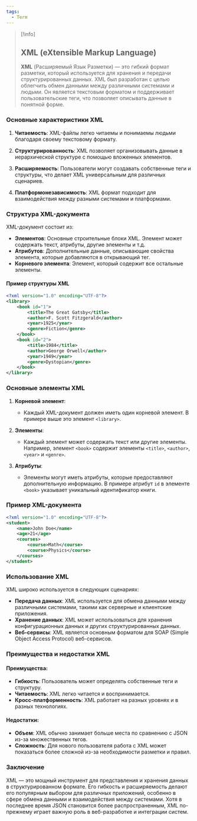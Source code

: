 ```yaml
---
tags:
  - Term
---
```


> [!info]
> ## XML (eXtensible Markup Language)
> 
> **XML** (Расширяемый Язык Разметки) — это гибкий формат разметки, который используется для хранения и передачи структурированных данных. XML был разработан с целью облегчить обмен данными между различными системами и людьми. Он является текстовым форматом и поддерживает пользовательские теги, что позволяет описывать данные в понятной форме.

### Основные характеристики XML

1. **Читаемость**: XML-файлы легко читаемы и понимаемы людьми благодаря своему текстовому формату.

2. **Структурированность**: XML позволяет организовывать данные в иерархической структуре с помощью вложенных элементов.

3. **Расширяемость**: Пользователи могут создавать собственные теги и структуры, что делает XML универсальным для различных сценариев.

4. **Платформонезависимость**: XML формат подходит для взаимодействия между разными системами и платформами.

### Структура XML-документа

XML-документ состоит из:
- **Элементов**: Основные строительные блоки XML. Элемент может содержать текст, атрибуты, другие элементы и т.д.
- **Атрибутов**: Дополнительные данные, описывающие свойства элемента, которые добавляются в открывающий тег.
- **Корневого элемента**: Элемент, который содержит все остальные элементы.

#### Пример структуры XML

```xml
<?xml version="1.0" encoding="UTF-8"?>
<library>
    <book id="1">
        <title>The Great Gatsby</title>
        <author>F. Scott Fitzgerald</author>
        <year>1925</year>
        <genre>Fiction</genre>
    </book>
    <book id="2">
        <title>1984</title>
        <author>George Orwell</author>
        <year>1949</year>
        <genre>Dystopian</genre>
    </book>
</library>
```

### Основные элементы XML

1. **Корневой элемент**:
   - Каждый XML-документ должен иметь один корневой элемент. В примере выше это элемент `<library>`.

2. **Элементы**:
   - Каждый элемент может содержать текст или другие элементы. Например, элемент `<book>` содержит элементы `<title>`, `<author>`, `<year>` и `<genre>`.

3. **Атрибуты**:
   - Элементы могут иметь атрибуты, которые предоставляют дополнительную информацию. В примере атрибут `id` в элементе `<book>` указывает уникальный идентификатор книги.

### Пример XML-документа

```xml
<?xml version="1.0" encoding="UTF-8"?>
<student>
    <name>John Doe</name>
    <age>21</age>
    <courses>
        <course>Math</course>
        <course>Physics</course>
    </courses>
</student>
```

### Использование XML

XML широко используется в следующих сценариях:

- **Передача данных**: XML используется для обмена данными между различными системами, такими как серверные и клиентские приложения.
- **Хранение данных**: XML может использоваться для хранения конфигурационных данных и других структурированных данных.
- **Веб-сервисы**: XML является основным форматом для SOAP (Simple Object Access Protocol) веб-сервисов.

### Преимущества и недостатки XML

#### Преимущества:
- **Гибкость**: Пользователь может определять собственные теги и структуру.
- **Читаемость**: XML легко читается и воспринимается.
- **Кросс-платформенность**: XML работает на разных уровнях и в разных технологиях.

#### Недостатки:
- **Объем**: XML обычно занимает больше места по сравнению с JSON из-за множественных тегов.
- **Сложность**: Для нового пользователя работа с XML может показаться более сложной из-за необходимости разметки и правил.

### Заключение

XML — это мощный инструмент для представления и хранения данных в структурированном формате. Его гибкость и расширяемость делают его популярным выбором для различных приложений, особенно в сфере обмена данными и взаимодействия между системами. Хотя в последнее время JSON становится более распространенным, XML по-прежнему играет важную роль в веб-разработке и интеграции систем.